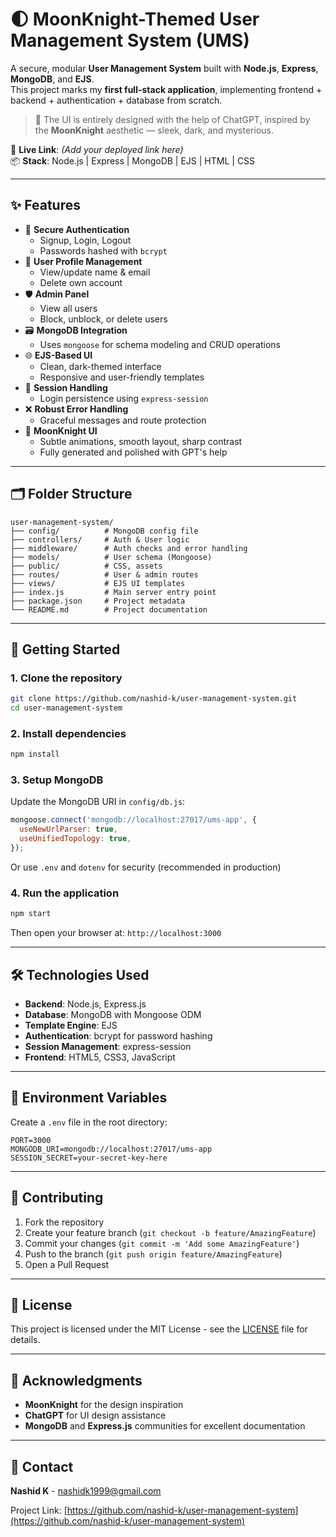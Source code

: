 # 🌓 MoonKnight-Themed User Management System (UMS)

A secure, modular **User Management System** built with **Node.js**, **Express**, **MongoDB**, and **EJS**.  
This project marks my **first full-stack application**, implementing frontend + backend + authentication + database from scratch.

> 🎨 The UI is entirely designed with the help of ChatGPT, inspired by the **MoonKnight** aesthetic — sleek, dark, and mysterious.

🔗 **Live Link**: *(Add your deployed link here)*  
📦 **Stack**: Node.js | Express | MongoDB | EJS | HTML | CSS

---

## ✨ Features

- 🔐 **Secure Authentication**
  - Signup, Login, Logout
  - Passwords hashed with `bcrypt`
- 👤 **User Profile Management**
  - View/update name & email
  - Delete own account
- 🛡️ **Admin Panel**
  - View all users
  - Block, unblock, or delete users
- 🗃️ **MongoDB Integration**
  - Uses `mongoose` for schema modeling and CRUD operations
- 🌐 **EJS-Based UI**
  - Clean, dark-themed interface
  - Responsive and user-friendly templates
- 🧱 **Session Handling**
  - Login persistence using `express-session`
- ❌ **Robust Error Handling**
  - Graceful messages and route protection
- 🎨 **MoonKnight UI**
  - Subtle animations, smooth layout, sharp contrast  
  - Fully generated and polished with GPT's help

---

## 🗂️ Folder Structure

```
user-management-system/
├── config/          # MongoDB config file
├── controllers/     # Auth & User logic
├── middleware/      # Auth checks and error handling
├── models/          # User schema (Mongoose)
├── public/          # CSS, assets
├── routes/          # User & admin routes
├── views/           # EJS UI templates
├── index.js         # Main server entry point
├── package.json     # Project metadata
└── README.md        # Project documentation
```

---

## 🚀 Getting Started

### 1. Clone the repository

```bash
git clone https://github.com/nashid-k/user-management-system.git
cd user-management-system
```

### 2. Install dependencies

```bash
npm install
```

### 3. Setup MongoDB

Update the MongoDB URI in `config/db.js`:

```javascript
mongoose.connect('mongodb://localhost:27017/ums-app', {
  useNewUrlParser: true,
  useUnifiedTopology: true,
});
```

Or use `.env` and `dotenv` for security (recommended in production)

### 4. Run the application

```bash
npm start
```

Then open your browser at: `http://localhost:3000`

---

## 🛠️ Technologies Used

- **Backend**: Node.js, Express.js
- **Database**: MongoDB with Mongoose ODM
- **Template Engine**: EJS
- **Authentication**: bcrypt for password hashing
- **Session Management**: express-session
- **Frontend**: HTML5, CSS3, JavaScript

---

## 📝 Environment Variables

Create a `.env` file in the root directory:

```env
PORT=3000
MONGODB_URI=mongodb://localhost:27017/ums-app
SESSION_SECRET=your-secret-key-here
```

---

## 🤝 Contributing

1. Fork the repository
2. Create your feature branch (`git checkout -b feature/AmazingFeature`)
3. Commit your changes (`git commit -m 'Add some AmazingFeature'`)
4. Push to the branch (`git push origin feature/AmazingFeature`)
5. Open a Pull Request

---

## 📄 License

This project is licensed under the MIT License - see the [LICENSE](LICENSE) file for details.

---

## 🙏 Acknowledgments

- **MoonKnight** for the design inspiration
- **ChatGPT** for UI design assistance
- **MongoDB** and **Express.js** communities for excellent documentation

---

## 📧 Contact

**Nashid K** - [nashidk1999@gmail.com](mailto:nashidk1999@gmail.com)

Project Link: [https://github.com/nashid-k/user-management-system](https://github.com/nashid-k/user-management-system)
